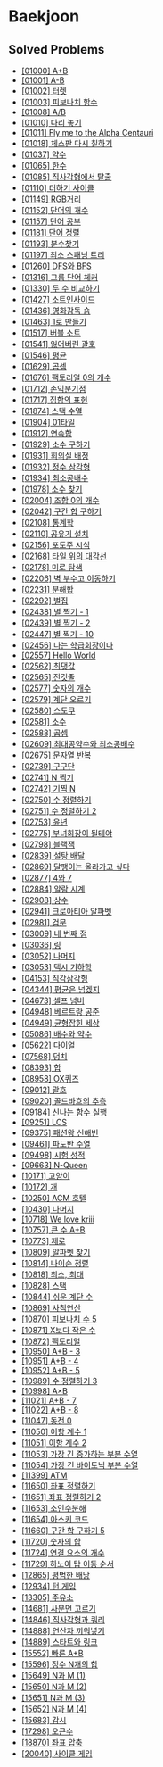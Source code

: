 # Baekjoon

## Solved Problems
- [\[01000\] A+B](https://www.acmicpc.net/problem/01000)
- [\[01001\] A-B](https://www.acmicpc.net/problem/01001)
- [\[01002\] 터렛](https://www.acmicpc.net/problem/01002)
- [\[01003\] 피보나치 함수](https://www.acmicpc.net/problem/01003)
- [\[01008\] A/B](https://www.acmicpc.net/problem/01008)
- [\[01010\] 다리 놓기](https://www.acmicpc.net/problem/01010)
- [\[01011\] Fly me to the Alpha Centauri](https://www.acmicpc.net/problem/01011)
- [\[01018\] 체스판 다시 칠하기](https://www.acmicpc.net/problem/01018)
- [\[01037\] 약수](https://www.acmicpc.net/problem/01037)
- [\[01065\] 한수](https://www.acmicpc.net/problem/01065)
- [\[01085\] 직사각형에서 탈출](https://www.acmicpc.net/problem/01085)
- [\[01110\] 더하기 사이클](https://www.acmicpc.net/problem/01110)
- [\[01149\] RGB거리](https://www.acmicpc.net/problem/01149)
- [\[01152\] 단어의 개수](https://www.acmicpc.net/problem/01152)
- [\[01157\] 단어 공부](https://www.acmicpc.net/problem/01157)
- [\[01181\] 단어 정렬](https://www.acmicpc.net/problem/01181)
- [\[01193\] 분수찾기](https://www.acmicpc.net/problem/01193)
- [\[01197\] 최소 스패닝 트리](https://www.acmicpc.net/problem/01197)
- [\[01260\] DFS와 BFS](https://www.acmicpc.net/problem/01260)
- [\[01316\] 그룹 단어 체커](https://www.acmicpc.net/problem/01316)
- [\[01330\] 두 수 비교하기](https://www.acmicpc.net/problem/01330)
- [\[01427\] 소트인사이드](https://www.acmicpc.net/problem/01427)
- [\[01436\] 영화감독 숌](https://www.acmicpc.net/problem/01436)
- [\[01463\] 1로 만들기](https://www.acmicpc.net/problem/01463)
- [\[01517\] 버블 소트](https://www.acmicpc.net/problem/01517)
- [\[01541\] 잃어버린 괄호](https://www.acmicpc.net/problem/01541)
- [\[01546\] 평균](https://www.acmicpc.net/problem/01546)
- [\[01629\] 곱셈](https://www.acmicpc.net/problem/01629)
- [\[01676\] 팩토리얼 0의 개수](https://www.acmicpc.net/problem/01676)
- [\[01712\] 손익분기점](https://www.acmicpc.net/problem/01712)
- [\[01717\] 집합의 표현](https://www.acmicpc.net/problem/01717)
- [\[01874\] 스택 수열](https://www.acmicpc.net/problem/01874)
- [\[01904\] 01타일](https://www.acmicpc.net/problem/01904)
- [\[01912\] 연속합](https://www.acmicpc.net/problem/01912)
- [\[01929\] 소수 구하기](https://www.acmicpc.net/problem/01929)
- [\[01931\] 회의실 배정](https://www.acmicpc.net/problem/01931)
- [\[01932\] 정수 삼각형](https://www.acmicpc.net/problem/01932)
- [\[01934\] 최소공배수](https://www.acmicpc.net/problem/01934)
- [\[01978\] 소수 찾기](https://www.acmicpc.net/problem/01978)
- [\[02004\] 조합 0의 개수](https://www.acmicpc.net/problem/02004)
- [\[02042\] 구간 합 구하기](https://www.acmicpc.net/problem/02042)
- [\[02108\] 통계학](https://www.acmicpc.net/problem/02108)
- [\[02110\] 공유기 설치](https://www.acmicpc.net/problem/02110)
- [\[02156\] 포도주 시식](https://www.acmicpc.net/problem/02156)
- [\[02168\] 타일 위의 대각선](https://www.acmicpc.net/problem/02168)
- [\[02178\] 미로 탐색](https://www.acmicpc.net/problem/02178)
- [\[02206\] 벽 부수고 이동하기](https://www.acmicpc.net/problem/02206)
- [\[02231\] 분해합](https://www.acmicpc.net/problem/02231)
- [\[02292\] 벌집](https://www.acmicpc.net/problem/02292)
- [\[02438\] 별 찍기 - 1](https://www.acmicpc.net/problem/02438)
- [\[02439\] 별 찍기 - 2](https://www.acmicpc.net/problem/02439)
- [\[02447\] 별 찍기 - 10](https://www.acmicpc.net/problem/02447)
- [\[02456\] 나는 학급회장이다](https://www.acmicpc.net/problem/02456)
- [\[02557\] Hello World](https://www.acmicpc.net/problem/02557)
- [\[02562\] 최댓값](https://www.acmicpc.net/problem/02562)
- [\[02565\] 전깃줄](https://www.acmicpc.net/problem/02565)
- [\[02577\] 숫자의 개수](https://www.acmicpc.net/problem/02577)
- [\[02579\] 계단 오르기](https://www.acmicpc.net/problem/02579)
- [\[02580\] 스도쿠](https://www.acmicpc.net/problem/02580)
- [\[02581\] 소수](https://www.acmicpc.net/problem/02581)
- [\[02588\] 곱셈](https://www.acmicpc.net/problem/02588)
- [\[02609\] 최대공약수와 최소공배수](https://www.acmicpc.net/problem/02609)
- [\[02675\] 문자열 반복](https://www.acmicpc.net/problem/02675)
- [\[02739\] 구구단](https://www.acmicpc.net/problem/02739)
- [\[02741\] N 찍기](https://www.acmicpc.net/problem/02741)
- [\[02742\] 기찍 N](https://www.acmicpc.net/problem/02742)
- [\[02750\] 수 정렬하기](https://www.acmicpc.net/problem/02750)
- [\[02751\] 수 정렬하기 2](https://www.acmicpc.net/problem/02751)
- [\[02753\] 윤년](https://www.acmicpc.net/problem/02753)
- [\[02775\] 부녀회장이 될테야](https://www.acmicpc.net/problem/02775)
- [\[02798\] 블랙잭](https://www.acmicpc.net/problem/02798)
- [\[02839\] 설탕 배달](https://www.acmicpc.net/problem/02839)
- [\[02869\] 달팽이는 올라가고 싶다](https://www.acmicpc.net/problem/02869)
- [\[02877\] 4와 7](https://www.acmicpc.net/problem/02877)
- [\[02884\] 알람 시계](https://www.acmicpc.net/problem/02884)
- [\[02908\] 상수](https://www.acmicpc.net/problem/02908)
- [\[02941\] 크로아티아 알파벳](https://www.acmicpc.net/problem/02941)
- [\[02981\] 검문](https://www.acmicpc.net/problem/02981)
- [\[03009\] 네 번째 점](https://www.acmicpc.net/problem/03009)
- [\[03036\] 링](https://www.acmicpc.net/problem/03036)
- [\[03052\] 나머지](https://www.acmicpc.net/problem/03052)
- [\[03053\] 택시 기하학](https://www.acmicpc.net/problem/03053)
- [\[04153\] 직각삼각형](https://www.acmicpc.net/problem/04153)
- [\[04344\] 평균은 넘겠지](https://www.acmicpc.net/problem/04344)
- [\[04673\] 셀프 넘버](https://www.acmicpc.net/problem/04673)
- [\[04948\] 베르트랑 공준](https://www.acmicpc.net/problem/04948)
- [\[04949\] 균형잡힌 세상](https://www.acmicpc.net/problem/04949)
- [\[05086\] 배수와 약수](https://www.acmicpc.net/problem/05086)
- [\[05622\] 다이얼](https://www.acmicpc.net/problem/05622)
- [\[07568\] 덩치](https://www.acmicpc.net/problem/07568)
- [\[08393\] 합](https://www.acmicpc.net/problem/08393)
- [\[08958\] OX퀴즈](https://www.acmicpc.net/problem/08958)
- [\[09012\] 괄호](https://www.acmicpc.net/problem/09012)
- [\[09020\] 골드바흐의 추측](https://www.acmicpc.net/problem/09020)
- [\[09184\] 신나는 함수 실행](https://www.acmicpc.net/problem/09184)
- [\[09251\] LCS](https://www.acmicpc.net/problem/09251)
- [\[09375\] 패션왕 신해빈](https://www.acmicpc.net/problem/09375)
- [\[09461\] 파도반 수열](https://www.acmicpc.net/problem/09461)
- [\[09498\] 시험 성적](https://www.acmicpc.net/problem/09498)
- [\[09663\] N-Queen](https://www.acmicpc.net/problem/09663)
- [\[10171\] 고양이](https://www.acmicpc.net/problem/10171)
- [\[10172\] 개](https://www.acmicpc.net/problem/10172)
- [\[10250\] ACM 호텔](https://www.acmicpc.net/problem/10250)
- [\[10430\] 나머지](https://www.acmicpc.net/problem/10430)
- [\[10718\] We love kriii](https://www.acmicpc.net/problem/10718)
- [\[10757\] 큰 수 A+B](https://www.acmicpc.net/problem/10757)
- [\[10773\] 제로](https://www.acmicpc.net/problem/10773)
- [\[10809\] 알파벳 찾기](https://www.acmicpc.net/problem/10809)
- [\[10814\] 나이순 정렬](https://www.acmicpc.net/problem/10814)
- [\[10818\] 최소, 최대](https://www.acmicpc.net/problem/10818)
- [\[10828\] 스택](https://www.acmicpc.net/problem/10828)
- [\[10844\] 쉬운 계단 수](https://www.acmicpc.net/problem/10844)
- [\[10869\] 사칙연산](https://www.acmicpc.net/problem/10869)
- [\[10870\] 피보나치 수 5](https://www.acmicpc.net/problem/10870)
- [\[10871\] X보다 작은 수](https://www.acmicpc.net/problem/10871)
- [\[10872\] 팩토리얼](https://www.acmicpc.net/problem/10872)
- [\[10950\] A+B - 3](https://www.acmicpc.net/problem/10950)
- [\[10951\] A+B - 4](https://www.acmicpc.net/problem/10951)
- [\[10952\] A+B - 5](https://www.acmicpc.net/problem/10952)
- [\[10989\] 수 정렬하기 3](https://www.acmicpc.net/problem/10989)
- [\[10998\] A×B](https://www.acmicpc.net/problem/10998)
- [\[11021\] A+B - 7](https://www.acmicpc.net/problem/11021)
- [\[11022\] A+B - 8](https://www.acmicpc.net/problem/11022)
- [\[11047\] 동전 0](https://www.acmicpc.net/problem/11047)
- [\[11050\] 이항 계수 1](https://www.acmicpc.net/problem/11050)
- [\[11051\] 이항 계수 2](https://www.acmicpc.net/problem/11051)
- [\[11053\] 가장 긴 증가하는 부분 수열](https://www.acmicpc.net/problem/11053)
- [\[11054\] 가장 긴 바이토닉 부분 수열](https://www.acmicpc.net/problem/11054)
- [\[11399\] ATM](https://www.acmicpc.net/problem/11399)
- [\[11650\] 좌표 정렬하기](https://www.acmicpc.net/problem/11650)
- [\[11651\] 좌표 정렬하기 2](https://www.acmicpc.net/problem/11651)
- [\[11653\] 소인수분해](https://www.acmicpc.net/problem/11653)
- [\[11654\] 아스키 코드](https://www.acmicpc.net/problem/11654)
- [\[11660\] 구간 합 구하기 5](https://www.acmicpc.net/problem/11660)
- [\[11720\] 숫자의 합](https://www.acmicpc.net/problem/11720)
- [\[11724\] 연결 요소의 개수](https://www.acmicpc.net/problem/11724)
- [\[11729\] 하노이 탑 이동 순서](https://www.acmicpc.net/problem/11729)
- [\[12865\] 평범한 배낭](https://www.acmicpc.net/problem/12865)
- [\[12934\] 턴 게임](https://www.acmicpc.net/problem/12934)
- [\[13305\] 주유소](https://www.acmicpc.net/problem/13305)
- [\[14681\] 사분면 고르기](https://www.acmicpc.net/problem/14681)
- [\[14846\] 직사각형과 쿼리](https://www.acmicpc.net/problem/14846)
- [\[14888\] 연산자 끼워넣기](https://www.acmicpc.net/problem/14888)
- [\[14889\] 스타트와 링크](https://www.acmicpc.net/problem/14889)
- [\[15552\] 빠른 A+B](https://www.acmicpc.net/problem/15552)
- [\[15596\] 정수 N개의 합](https://www.acmicpc.net/problem/15596)
- [\[15649\] N과 M (1)](https://www.acmicpc.net/problem/15649)
- [\[15650\] N과 M (2)](https://www.acmicpc.net/problem/15650)
- [\[15651\] N과 M (3)](https://www.acmicpc.net/problem/15651)
- [\[15652\] N과 M (4)](https://www.acmicpc.net/problem/15652)
- [\[15683\] 감시](https://www.acmicpc.net/problem/15683)
- [\[17298\] 오큰수](https://www.acmicpc.net/problem/17298)
- [\[18870\] 좌표 압축](https://www.acmicpc.net/problem/18870)
- [\[20040\] 사이클 게임](https://www.acmicpc.net/problem/20040)
